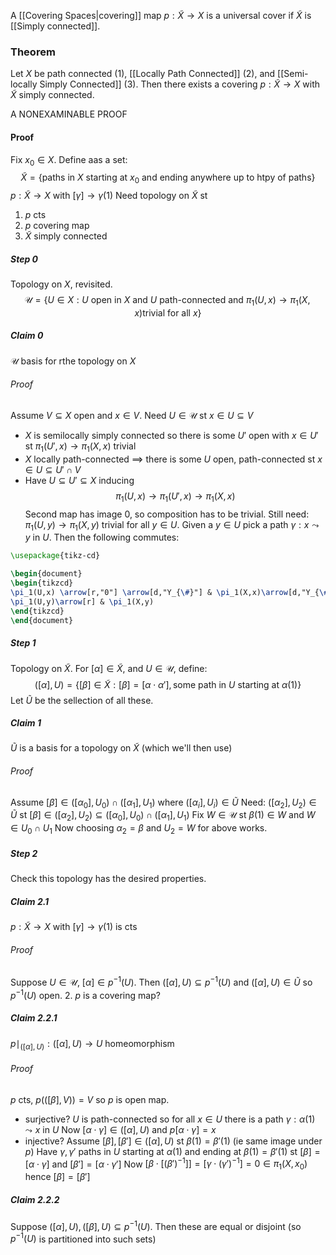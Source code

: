 A [[Covering Spaces|covering]] map $p:\tilde{X}\to X$ is a universal cover if $\tilde{X}$ is [[Simply connected]].


### Theorem
Let $X$ be path connected (1), [[Locally Path Connected]] (2), and [[Semi-locally Simply Connected]] (3). Then there exists a covering $p:\tilde{X}\to X$ with $\tilde{X}$ simply connected.

A NONEXAMINABLE PROOF
#### Proof
Fix $x_{0}\in X$.
Define aas a set:
$$
\tilde{X}=\{ \text{paths in } X \text{ starting at }x_{0} \text{ and ending anywhere up to htpy of paths} \}
$$
$p:\tilde{X}\to X$ with $[\gamma]\to \gamma(1)$
Need topology on $\tilde{X}$ st 
1. $p$ cts
2. $p$ covering map
3. $\tilde{X}$ simply connected
##### Step 0
Topology on $X$, revisited.
$$\mathcal{U}=\{ U\in X: U \text{ open in } X \text{ and } U \text{ path-connected and } \pi_{1}(U,x)\to \pi_{1}(X,x) \text{trivial for all }x\}$$

##### Claim 0
$\mathcal{U}$ basis for rthe topology on $X$
###### Proof
Assume $V\subseteq X$ open and $x\in V$. Need $U\in \mathcal{U}$ st $x\in U\subseteq V$
- $X$ is semilocally simply connected so there is some $U'$ open with $x\in U'$ st $\pi_{1}(U',x)\to \pi_{1}(X,x)$ trivial
- $X$ locally path-connected $\implies$ there is some $U$ open, path-connected st $x\in U\subseteq U'\cap V$
- Have $U\subseteq U'\subseteq X$ inducing 
$$
\pi_{1}(U,x)\to \pi_{1}(U',x)\to \pi_{1}(X,x)
$$
Second map has image 0, so composition has to be trivial.
Still need: $\pi_{1}(U,y)\to \pi_{1}(X,y)$ trivial for all $y\in U$.
Given a $y\in U$ pick a path $\gamma:x\leadsto y$ in $U$.
Then the following commutes:

```tikz
\usepackage{tikz-cd}

\begin{document}
\begin{tikzcd}
\pi_1(U,x) \arrow[r,"0"] \arrow[d,"Y_{\#}"] & \pi_1(X,x)\arrow[d,"Y_{\#}"]\\
\pi_1(U,y)\arrow[r] & \pi_1(X,y)
\end{tikzcd}
\end{document}
```

##### Step 1
Topology on $\tilde{X}$. For $[\alpha]\in \tilde{X}$, and $U\in \mathcal{U}$, define:
$$
([\alpha],U)=\{ [\beta]\in \tilde{X}:[\beta]=[\alpha \cdot \alpha'], \text{some path in }U\text{ starting at }\alpha(1) \}
$$
Let $\tilde{U}$ be the sellection of all these.
##### Claim 1
$\tilde{U}$ is a basis for a topology on $\tilde{X}$ (which we'll then use)
###### Proof
Assume $[\beta]\in([\alpha_{0}],U_{0})\cap([\alpha_{1}],U_{1})$ where $([\alpha_{i}],U_{i})\in \tilde{U}$
Need: $([\alpha_{2}],U_{2})\in \tilde{U}$ st $[\beta]\in([\alpha_{2}],U_{2})\subseteq([\alpha_{0}],U_{0})\cap([\alpha_{1}],U_{1})$
Fix $W\in \mathcal{U}$ st $\beta(1)\in W$ and $W\in U_{0}\cap U_{1}$
Now choosing $\alpha_{2}=\beta$ and $U_{2}=W$ for above works.
##### Step 2
Check this topology has the desired properties.
##### Claim 2.1
$p:\tilde{X}\to X$ with $[\gamma]\to \gamma(1)$ is cts
###### Proof
Suppose $U\in \mathcal{U}$, $[\alpha]\in p ^{-1}(U)$. Then $([\alpha],U)\subseteq p ^{-1}(U)$ and $([\alpha],U)\in \tilde{U}$ so $p ^{-1}(U)$ open.
2. $p$ is a covering map?
##### Claim 2.2.1
$p\mid_{([\alpha],U)}:([\alpha],U)\to U$ homeomorphism
###### Proof
$p$ cts, $p(([\beta],V))=V$ so $p$ is open map.
- surjective? $U$ is path-connected so for all $x\in U$ there is a path $\gamma:\alpha(1)\leadsto x$ in $U$ 
Now $[\alpha \cdot \gamma]\in([\alpha],U)$ and $p[\alpha \cdot \gamma]=x$
- injective? Assume $[\beta],[\beta']\in([\alpha],U)$ st $\beta(1)=\beta'(1)$ (ie same image under $p$)
Have $\gamma,\gamma'$ paths in $U$ starting at $\alpha(1)$ and ending at $\beta(1)=\beta'(1)$ st $[\beta]=[\alpha \cdot \gamma]$ and $[\beta']=[\alpha \cdot \gamma']$
Now $[\beta \cdot[(\beta')^{-1}]]=[\gamma \cdot(\gamma')^{-1}]=0\in \pi_{1}(X,x_{0})$ hence $[\beta]=[\beta']$
##### Claim 2.2.2
Suppose $([\alpha],U), ([\beta],U)\subseteq p ^{-1}(U)$. Then these are equal or disjoint (so $p ^{-1}(U)$ is partitioned into such sets)
######